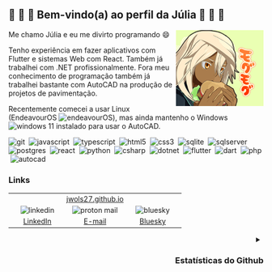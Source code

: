 ## 🦈 🐸 🦈 Bem-vindo(a) ao perfil da Júlia 🦈 🐸 🦈

<img align="right" height="150" src="burg.png" title="Ramlethal Valentine aproveitando um hambúrguer" />

Me chamo Júlia e eu me divirto programando 😄

Tenho experiência em fazer aplicativos com Flutter e sistemas Web com React. Também já trabalhei com .NET profissionalmente.
Fora meu conhecimento de programação também já trabalhei bastante com AutoCAD na produção de projetos de pavimentação.

Recentemente comecei a usar Linux (EndeavourOS <img src="https://raw.githubusercontent.com/endeavouros-team/Branding/refs/heads/main/icons/EndeavourOS-icon.png" height="16" alt="endeavourOS" title="EndeavourOS" />), mas ainda mantenho o Windows <img src="https://cdn.jsdelivr.net/gh/devicons/devicon@latest/icons/windows11/windows11-original.svg" height="14" alt="windows 11" title="Windows 11" /> instalado para usar o AutoCAD. 

<div>
	<img src="https://skillicons.dev/icons?i=git" alt="git" title="Git" />
	<img width=0/>
	<img src="https://skillicons.dev/icons?i=js" alt="javascript" title="JavaScript" />
	<img width=0/>
	<img src="https://skillicons.dev/icons?i=ts" alt="typescript" title="TypeScript" />
	<img width=0/>
	<img src="https://skillicons.dev/icons?i=html" alt="html5" title="HTML5" />
	<img width=0/>
	<img src="https://skillicons.dev/icons?i=css" alt="css3" title="CSS3" />
	<img width=0/>
	<img src="https://skillicons.dev/icons?i=sqlite" alt="sqlite" title="SQLite" />
	<img width=0/>
	<img src="https://go-skill-icons.vercel.app/api/icons?i=sqlserver" alt="sqlserver" title="SQL Server" />
	<img width=0/>
	<img src="https://skillicons.dev/icons?i=postgres" alt="postgres" title="PostgreSQL" />
	<img width=0/>
	<img src="https://skillicons.dev/icons?i=react" alt="react" title="React" />
	<img width=0/>
	<img src="https://skillicons.dev/icons?i=python" alt="python" title="Python" />
	<img width=0/>
	<img src="https://skillicons.dev/icons?i=cs" alt="csharp" title="C#" />
	<img width=0/>
	<img src="https://skillicons.dev/icons?i=dotnet" alt="dotnet" title=".NET Core" />
	<img width=0/>
	<img src="https://skillicons.dev/icons?i=dart" alt="flutter" title="Flutter" />
	<img width=0/>
	<img src="https://skillicons.dev/icons?i=flutter" alt="dart" title="Dart" />
	<img width=0/>
	<img src="https://skillicons.dev/icons?i=php" alt="php" title="PHP" />
	<img width=0/>
	<img src="https://skillicons.dev/icons?i=autocad" alt="autocad" title="AutoCAD" />
</div>

<h3>Links</h3>
<table>
<tr><td align="center" colspan=3>
<a href="https://jwols27.github.io/" target="_blank">jwols27.github.io</a>
</td></tr>
<tr>
<td align="center" width=100>
<img src="https://go-skill-icons.vercel.app/api/icons?i=linkedin" alt="linkedin" title="LinkedIn"/>
</td>
<td align="center" width=100>
<img src="https://go-skill-icons.vercel.app/api/icons?i=proton" alt="proton mail" title="juliapwols@pm.me"/>
</td>
<td align="center" width=100>
<img src="https://go-skill-icons.vercel.app/api/icons?i=bluesky" alt="bluesky" title="Bluesky"/>
</td>
</tr>

<tr>
<td align="center">
<a href="https://linkedin.com/in/júlia-patricia-wolschick-a22699261" target="_blank" >LinkedIn</a>
</td>
<td align="center">
<a href="mailto:juliapwols@pm.me" target="_blank" title="juliapwols@pm.me">E-mail</a>
</td>
<td align="center">
<a href="https://bsky.app/profile/juwuba.xyz" target="_blank">Bluesky</a>
</td>
</tr>
</table>

<details align="right">
<summary><h3>Estatísticas do Github</h3></summary>
<img src="https://github-readme-stats.vercel.app/api?username=jwols27&hide_rank=true&card_width=354&show_icons=true&include_all_commits=true&count_private=true&locale=pt-br&theme=shades-of-purple&custom_title=Estatísticas" height="200" alt="stats graph"/>
<img height="12"/>
<img src="https://github-readme-stats.vercel.app/api/top-langs?username=jwols27&locale=pt-br&layout=compact&card_width=300&langs_count=6&theme=shades-of-purple" height="200" alt="languages graph"  />
 
</details>
